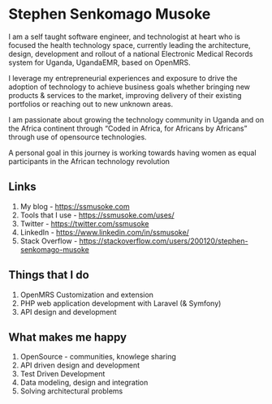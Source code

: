 # Stephen Senkomago Musoke

I am a self taught software engineer, and technologist at heart who is focused the health technology space, currently leading the architecture, design, development and rollout of a national Electronic Medical Records system for Uganda, UgandaEMR, based on OpenMRS.

I leverage my entrepreneurial experiences and exposure to drive the adoption of technology to achieve business goals whether bringing new products & services to the market, improving delivery of their existing portfolios or reaching out to new unknown areas.

I am passionate about growing the technology community in Uganda and on the Africa continent through “Coded in Africa, for Africans by Africans” through use of opensource technologies. 

A personal goal in this journey is working towards having women as equal participants in the African technology revolution

## Links 

1. My blog - https://ssmusoke.com 
2. Tools that I use - https://ssmusoke.com/uses/
2. Twitter - https://twitter.com/ssmusoke
3. LinkedIn - https://www.linkedin.com/in/ssmusoke/
4. Stack Overflow - https://stackoverflow.com/users/200120/stephen-senkomago-musoke 

## Things that I do 
1. OpenMRS Customization and extension 
2. PHP web application development with Laravel (& Symfony) 
3. API design and development 

## What makes me happy 
1. OpenSource - communities, knowlege sharing
2. API driven design and development 
3. Test Driven Development 
4. Data modeling, design and integration 
5. Solving architectural problems 
